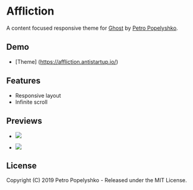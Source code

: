# Affliction
A content focused responsive theme for [Ghost](https://github.com/tryghost/ghost/) by [Petro Popelyshko](https://antistartup.io).

## Demo

* [Theme] (https://affliction.antistartup.io/)

## Features

* Responsive layout
* Infinite scroll

## Previews

* ![](https://media.giphy.com/media/j6ZkUYpYWtJPsRLTaD/giphy.gif)

* ![](https://media.giphy.com/media/lp6yyttODJfQYmVJKk/giphy.gif)

## License

Copyright (C) 2019 Petro Popelyshko - Released under the MIT License.
